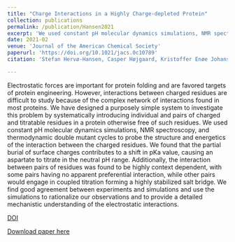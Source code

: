 ```yaml
---
title: "Charge Interactions in a Highly Charge-depleted Protein"
collection: publications
permalink: /publication/Hansen2021
excerpt: 'We used constant pH molecular dynamics simulations, NMR spectroscopy, and thermodynamic double mutant cycles to probe the structure and energetics of the interaction between the charged residues.'
date: 2021-02
venue: 'Journal of the American Chemical Society'
paperurl: 'https://doi.org/10.1021/jacs.0c10789'
citation: 'Stefan Hervø-Hansen, Casper Højgaard, Kristoffer Enøe Johansson, Yong Wang, Khadija Wahni, David Young, Joris Messens, Kaare Teilum, Kresten Lindorff-Larsen, and Jakob Rahr Winther. J. Am. Chem. Soc. 2021, 143, 6, 2500–2508. DOI: 10.1021/jacs.0c10789' 

---
```


Electrostatic forces are important for protein folding and are favored targets of protein engineering. However, interactions between charged residues are difficult to study because of the complex network of interactions found in most proteins. We have designed a purposely simple system to investigate this problem by systematically introducing individual and pairs of charged and titratable residues in a protein otherwise free of such residues. We used constant pH molecular dynamics simulations, NMR spectroscopy, and thermodynamic double mutant cycles to probe the structure and energetics of the interaction between the charged residues. We found that the partial burial of surface charges contributes to a shift in pKa value, causing an aspartate to titrate in the neutral pH range. Additionally, the interaction between pairs of residues was found to be highly context dependent, with some pairs having no apparent preferential interaction, while other pairs would engage in coupled titration forming a highly stabilized salt bridge. We find good agreement between experiments and simulations and use the simulations to rationalize our observations and to provide a detailed mechanistic understanding of the electrostatic interactions.


[DOI](https://doi.org/10.1021/jacs.0c10789)

[Download paper here](https://yongwangcph.github.io/files/Hansen2021.pdf)



